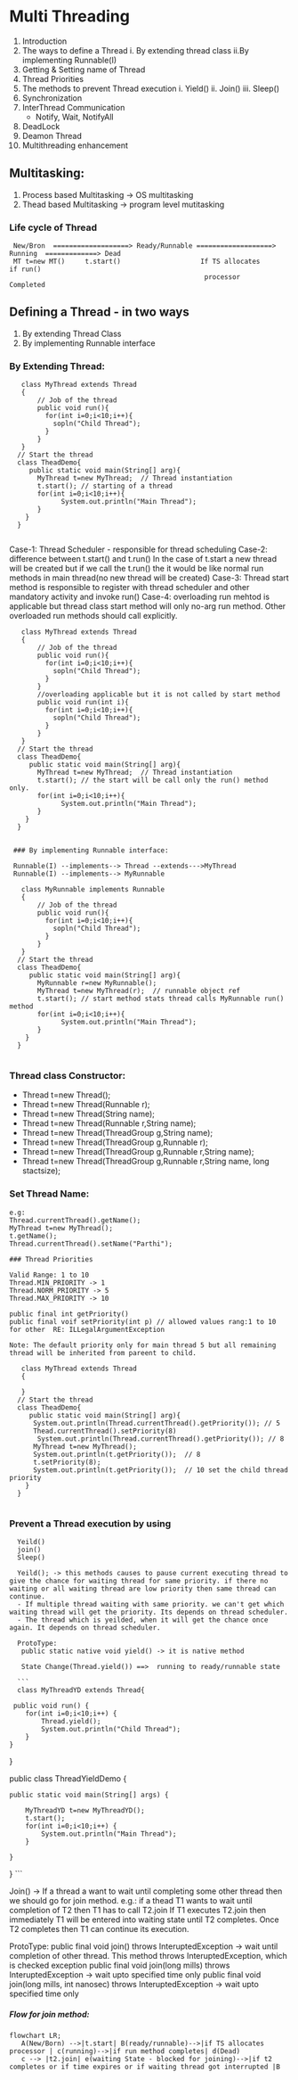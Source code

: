 # Multi Threading

1. Introduction
2. The ways to define a Thread
    i. By extending thread class
    ii.By implementing Runnable(I)
3. Getting & Setting name of Thread
4. Thread Priorities
5. The methods to prevent Thread execution
    i. Yield()
    ii. Join()
    iii. Sleep()
6. Synchronization
7. InterThread Communication
     - Notify, Wait, NotifyAll
8. DeadLock
9. Deamon Thread
10. Multithreading enhancement


Multitasking:
-------------
1. Process based Multitasking -> OS multitasking
2. Thead based Multitasking -> program level mutitasking


### Life cycle of Thread
  
     New/Bron  ===================> Ready/Runnable ===================>  Running  =============> Dead
     MT t=new MT()     t.start()                    If TS allocates                if run() 
                                                     processor                      Completed

Defining a Thread - in two ways
------------------
1. By extending Thread Class
2. By implementing Runnable interface

  ### By Extending Thread: 
   
   ```
      class MyThread extends Thread
      {
          // Job of the thread
          public void run(){
            for(int i=0;i<10;i++){
              sopln("Child Thread");
            }
          }
      }
     // Start the thread
     class TheadDemo{
        public static void main(String[] arg){
          MyThread t=new MyThread;  // Thread instantiation
          t.start(); // starting of a thread
          for(int i=0;i<10;i++){
                System.out.println("Main Thread");
          }
       }
     }
     
   ```
   Case-1: Thread Scheduler - responsible for thread scheduling
   Case-2: difference between t.start() and t.run()
     In the case of t.start a new thread will be created but if we call the t.run() the it would be like normal run methods in main thread(no new thread will be created)
  Case-3: Thread start method is responsible to register with thread scheduler and other mandatory activity and invoke run()
  Case-4: overloading run mehtod is applicable but thread class start method will only no-arg run method. Other overloaded run methods should call explicitly. 
   ```
      class MyThread extends Thread
      {
          // Job of the thread
          public void run(){
            for(int i=0;i<10;i++){
              sopln("Child Thread");
            }
          }
          //overloading applicable but it is not called by start method
          public void run(int i){
            for(int i=0;i<10;i++){
              sopln("Child Thread");
            }
          }
      }
     // Start the thread
     class TheadDemo{
        public static void main(String[] arg){
          MyThread t=new MyThread;  // Thread instantiation
          t.start(); // the start will be call only the run() method only.
          for(int i=0;i<10;i++){
                System.out.println("Main Thread");
          }
       }
     }
     
   ```
   
     ### By implementing Runnable interface: 
     
     Runnable(I) --implements--> Thread --extends--->MyThread
     Runnable(I) --implements--> MyRunnable
     
      
   ```
      class MyRunnable implements Runnable
      {
          // Job of the thread
          public void run(){
            for(int i=0;i<10;i++){
              sopln("Child Thread");
            }
          }
      }
     // Start the thread
     class TheadDemo{
        public static void main(String[] arg){
          MyRunnable r=new MyRunnable();
          MyThread t=new MyThread(r);  // runnable object ref
          t.start(); // start method stats thread calls MyRunnable run() method
          for(int i=0;i<10;i++){
                System.out.println("Main Thread");
          }
       }
     }
     
   ```
   
   ### Thread class Constructor:
   
   - Thread t=new Thread();
   - Thread t=new Thread(Runnable r);
   - Thread t=new Thread(String name);
   - Thread t=new Thread(Runnable r,String name);
   - Thread t=new Thread(ThreadGroup g,String name);
   - Thread t=new Thread(ThreadGroup g,Runnable r); 
   - Thread t=new Thread(ThreadGroup g,Runnable r,String name); 
   - Thread t=new Thread(ThreadGroup g,Runnable r,String name, long stactsize); 

   ### Set Thread Name:
    e.g:
    Thread.currentThread().getName();
    MyThread t=new MyThread();
    t.getName();
    Thread.currentThread().setName("Parthi");
    
    ### Thread Priorities
    
    Valid Range: 1 to 10 
    Thread.MIN_PRIORITY -> 1
    Thread.NORM_PRIORITY -> 5
    Thread.MAX_PRIORITY -> 10
    
    public final int getPriority()
    public final voif setPriority(int p) // allowed values rang:1 to 10 for other  RE: ILLegalArgumentException
    
    Note: The default priority only for main thread 5 but all remaining thread will be inherited from pareent to child.
    
         
   ```
      class MyThread extends Thread
      {
        
      }
     // Start the thread
     class TheadDemo{
        public static void main(String[] arg){
         System.out.println(Thread.currentThread().getPriority()); // 5
         Thead.currentThread().setPriority(8)
          System.out.println(Thread.currentThread().getPriority()); // 8
         MyThread t=new MyThread();
         System.out.println(t.getPriority());  // 8
         t.setPriority(8);
         System.out.println(t.getPriority());  // 10 set the child thread priority
       }
     }
     
   ```
  ### Prevent a Thread execution by using 
      Yeild()
      join()
      Sleep()
      
      Yeild(); -> this methods causes to pause current executing thread to give the chance for waiting thread for same priority. if there no waiting or all waiting thread are low priority then same thread can continue.
      - If multiple thread waiting with same priority. we can't get which waiting thread will get the priority. Its depends on thread scheduler.
      - The thread which is yeilded, when it will get the chance once again. It depends on thread scheduler.
      
      ProtoType:
       public static native void yield() -> it is native method
       
       State Change(Thread.yield()) ==>  running to ready/runnable state
      
      ```
      class MyThreadYD extends Thread{
	
     public void run() {
		for(int i=0;i<10;i++) {
			Thread.yield();
			System.out.println("Child Thread");
		}
	}
  }

 public class ThreadYieldDemo {

	public static void main(String[] args) {
		
		MyThreadYD t=new MyThreadYD();
		t.start();
		for(int i=0;i<10;i++) {
			System.out.println("Main Thread");
		}
		
	}

  }
	```

Join() -> If a thread a want to wait until completing some other thread then we should go for join method.
e.g.: if a thead T1 wants to wait until completion of T2 then T1 has to call T2.join
If T1 executes T2.join then immediately T1 will be entered into waiting state until T2 completes.
Once T2 completes then T1 can continue its execution.

ProtoType: 
public final void join()  throws InteruptedException -> wait until completion of other thread. This method throws InteruptedException, which is checked exception
public final void join(long mills) throws InteruptedException -> wait upto specified time only
public final void join(long mills, int nanosec) throws InteruptedException  -> wait upto specified time only


##### Flow for join method:
      
 ```mermaid
flowchart LR;
    A(New/Born) -->|t.start| B(ready/runnable)-->|if TS allocates processor | c(running)-->|if run method completes| d(Dead)
    c --> |t2.join| e(waiting State - blocked for joining)-->|if t2 completes or if time expires or if waiting thread got interrupted |B
 
    
```     
      
    
